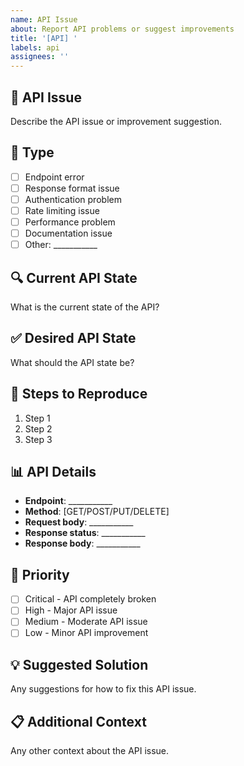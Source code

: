 ```yaml
---
name: API Issue
about: Report API problems or suggest improvements
title: '[API] '
labels: api
assignees: ''
---
```


## 🔌 API Issue
Describe the API issue or improvement suggestion.

## 🎯 Type
- [ ] Endpoint error
- [ ] Response format issue
- [ ] Authentication problem
- [ ] Rate limiting issue
- [ ] Performance problem
- [ ] Documentation issue
- [ ] Other: ___________

## 🔍 Current API State
What is the current state of the API?

## ✅ Desired API State
What should the API state be?

## 🔄 Steps to Reproduce
1. Step 1
2. Step 2
3. Step 3

## 📊 API Details
- **Endpoint**: ___________
- **Method**: [GET/POST/PUT/DELETE]
- **Request body**: ___________
- **Response status**: ___________
- **Response body**: ___________

## 🎯 Priority
- [ ] Critical - API completely broken
- [ ] High - Major API issue
- [ ] Medium - Moderate API issue
- [ ] Low - Minor API improvement

## 💡 Suggested Solution
Any suggestions for how to fix this API issue.

## 📋 Additional Context
Any other context about the API issue.
